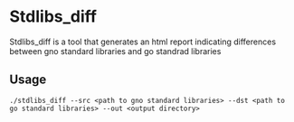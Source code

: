 # Stdlibs_diff

Stdlibs_diff is a tool that generates an html report indicating differences between gno standard libraries and go standrad libraries

## Usage

```shell
./stdlibs_diff --src <path to gno standard libraries> --dst <path to go standard libraries> --out <output directory>
```

